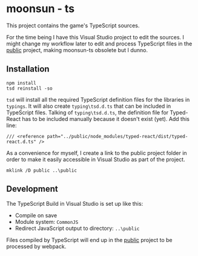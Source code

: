 moonsun - ts
===

This project contains the game's TypeScript sources.

For the time being I have this Visual Studio project to edit the sources.
I might change my workflow later to edit and process TypeScript files in the [public](../public) project, making moonsun-ts obsolete but I dunno.


Installation
---
```
npm install
tsd reinstall -so
```

`tsd` will install all the required TypeScript definition files for the libraries in `typings`. It will also create `typing\tsd.d.ts` that can be included in TypeScript files. Talking of `typing\tsd.d.ts`, the definition file for Typed-React has to be included manually because it doesn't exist (yet). Add this line:

`/// <reference path="../public/node_modules/typed-react/dist/typed-react.d.ts" />`

As a convenience for myself, I create a link to the public project folder in order to make it easily accessible in Visual Studio as part of the project.

```
mklink /D public ..\public
```


Development
---

The TypeScript Build in Visual Studio is set up like this:

* Compile on save
* Module system: `CommonJS`
* Redirect JavaScript output to directory: `..\public`

Files compiled by TypeScript will end up in the [public](../public) project to be processed by webpack.

